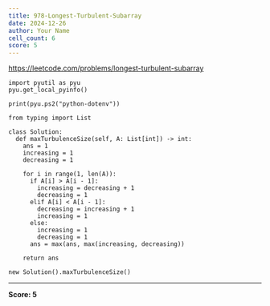 ```yaml
---
title: 978-Longest-Turbulent-Subarray
date: 2024-12-26
author: Your Name
cell_count: 6
score: 5
---
```


https://leetcode.com/problems/longest-turbulent-subarray


```
import pyutil as pyu
pyu.get_local_pyinfo()
```


```
print(pyu.ps2("python-dotenv"))
```


```
from typing import List
```


```
class Solution:
  def maxTurbulenceSize(self, A: List[int]) -> int:
    ans = 1
    increasing = 1
    decreasing = 1

    for i in range(1, len(A)):
      if A[i] > A[i - 1]:
        increasing = decreasing + 1
        decreasing = 1
      elif A[i] < A[i - 1]:
        decreasing = increasing + 1
        increasing = 1
      else:
        increasing = 1
        decreasing = 1
      ans = max(ans, max(increasing, decreasing))

    return ans
```


```
new Solution().maxTurbulenceSize()
```


---
**Score: 5**